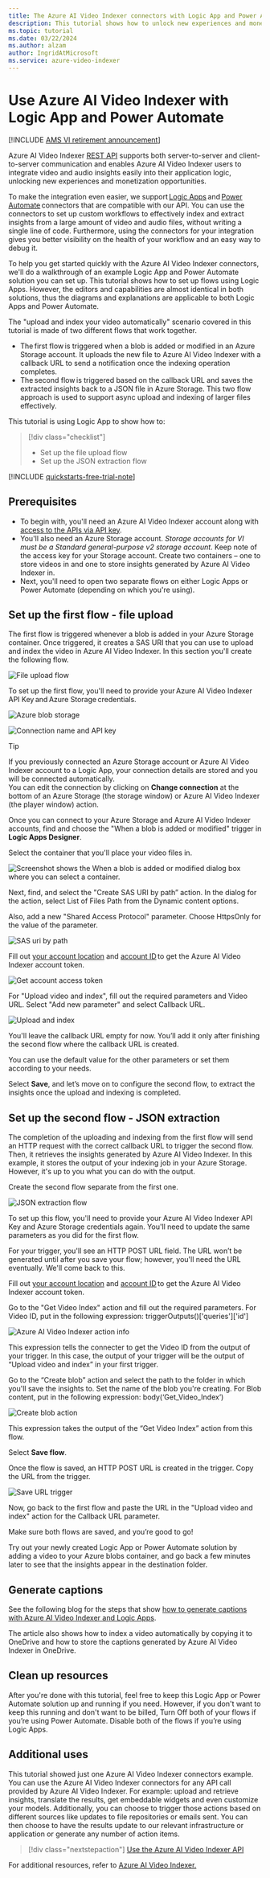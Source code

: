 ```yaml
---
title: The Azure AI Video Indexer connectors with Logic App and Power Automate.
description: This tutorial shows how to unlock new experiences and monetization opportunities Azure AI Video Indexer connectors with Logic App and Power Automate.
ms.topic: tutorial
ms.date: 03/22/2024
ms.author: alzam
author: IngridAtMicrosoft
ms.service: azure-video-indexer
---
```


# Use Azure AI Video Indexer with Logic App and Power Automate

[!INCLUDE [AMS VI retirement announcement](./includes/important-ams-retirement-avi-announcement.md)]

Azure AI Video Indexer [REST API](https://api-portal.videoindexer.ai/api-details#api=Operations&operation=Delete-Video) supports both server-to-server and client-to-server communication and enables Azure AI Video Indexer users to integrate video and audio insights easily into their application logic, unlocking new experiences and monetization opportunities.

To make the integration even easier, we support [Logic Apps](https://azure.microsoft.com/services/logic-apps/) and [Power Automate](https://make.powerautomate.com/connectors/shared_videoindexer-v2/video-indexer-v2/) connectors that are compatible with our API. You can use the connectors to set up custom workflows to effectively index and extract insights from a large amount of video and audio files, without writing a single line of code. Furthermore, using the connectors for your integration gives you better visibility on the health of your workflow and an easy way to debug it.  

To help you get started quickly with the Azure AI Video Indexer connectors, we'll do a walkthrough of an example Logic App and Power Automate solution you can set up. This tutorial shows how to set up flows using Logic Apps. However, the editors and capabilities are almost identical in both solutions, thus the diagrams and explanations are applicable to both Logic Apps and Power Automate.

The "upload and index your video automatically" scenario covered in this tutorial is made of two different flows that work together. 

* The first flow is triggered when a blob is added or modified in an Azure Storage account. It uploads the new file to Azure AI Video Indexer with a callback URL to send a notification once the indexing operation completes. 
* The second flow is triggered based on the callback URL and saves the extracted insights back to a JSON file in Azure Storage. This two flow approach is used to support async upload and indexing of larger files effectively. 

This tutorial is using Logic App to show how to:

> [!div class="checklist"]
> * Set up the file upload flow
> * Set up the JSON extraction flow

[!INCLUDE [quickstarts-free-trial-note](./includes/quickstarts-free-trial-note.md)]

## Prerequisites

* To begin with, you'll need an Azure AI Video Indexer account along with [access to the APIs via API key](video-indexer-use-apis.md). 
* You'll also need an Azure Storage account. *Storage accounts for VI must be a Standard general-purpose v2 storage account*. Keep note of the access key for your Storage account. Create two containers – one to store videos in and one to store insights generated by Azure AI Video Indexer in.  
* Next, you'll need to open two separate flows on either Logic Apps or Power Automate (depending on which you're using). 

## Set up the first flow - file upload   

The first flow is triggered whenever a blob is added in your Azure Storage container. Once triggered, it creates a SAS URI that you can use to upload and index the video in Azure AI Video Indexer. In this section you'll create the following flow. 

![File upload flow](./media/logic-apps-connector-tutorial/file-upload-flow.png)

To set up the first flow, you'll need to provide your Azure AI Video Indexer API Key and Azure Storage credentials. 

![Azure blob storage](./media/logic-apps-connector-tutorial/azure-blob-storage.png)

![Connection name and API key](./media/logic-apps-connector-tutorial/connection-name-api-key.png)

> [!TIP]
> If you previously connected an Azure Storage account or Azure AI Video Indexer account to a Logic App, your connection details are stored and you will be connected automatically. <br/>You can edit the connection by clicking on **Change connection** at the bottom of an Azure Storage (the storage window) or Azure AI Video Indexer (the player window) action.

Once you can connect to your Azure Storage and Azure AI Video Indexer accounts, find and choose the "When a blob is added or modified" trigger in **Logic Apps Designer**.

Select the container that you'll place your video files in. 

![Screenshot shows the When a blob is added or modified dialog box where you can select a container.](./media/logic-apps-connector-tutorial/container.png)

Next, find, and select the "Create SAS URI by path” action. In the dialog for the action, select List of Files Path from the Dynamic content options.  

Also, add a new "Shared Access Protocol" parameter. Choose HttpsOnly for the value of the parameter.

![SAS uri by path](./media/logic-apps-connector-tutorial/sas-uri-by-path.jpg)

Fill out [your account location](regions.md) and [account ID](./video-indexer-use-apis.md) to get the Azure AI Video Indexer account token.

![Get account access token](./media/logic-apps-connector-tutorial/account-access-token.png)

For "Upload video and index", fill out the required parameters and Video URL. Select "Add new parameter" and select Callback URL. 

![Upload and index](./media/logic-apps-connector-tutorial/upload-and-index.png)

You'll leave the callback URL empty for now. You’ll add it only after finishing the second flow where the callback URL is created. 

You can use the default value for the other parameters or set them according to your needs. 

Select **Save**, and let’s move on to configure the second flow, to extract the insights once the upload and indexing is completed. 

## Set up the second flow - JSON extraction  

The completion of the uploading and indexing from the first flow will send an HTTP request with the correct callback URL to trigger the second flow. Then, it retrieves the insights generated by Azure AI Video Indexer. In this example, it stores the output of your indexing job in your Azure Storage.  However, it's up to you what you can do with the output.  

Create the second flow separate from the first one. 

![JSON extraction flow](./media/logic-apps-connector-tutorial/json-extraction-flow.png)

To set up this flow, you'll need to provide your Azure AI Video Indexer API Key and Azure Storage credentials again. You'll need to update the same parameters as you did for the first flow. 

For your trigger, you'll see an HTTP POST URL field. The URL won’t be generated until after you save your flow; however, you'll need the URL eventually. We'll come back to this. 

Fill out [your account location](regions.md) and [account ID](./video-indexer-use-apis.md) to get the Azure AI Video Indexer account token.  

Go to the "Get Video Index" action and fill out the required parameters. For Video ID, put in the following expression: triggerOutputs()['queries']['id'] 

![Azure AI Video Indexer action info](./media/logic-apps-connector-tutorial/video-indexer-action-info.jpg)

This expression tells the connecter to get the Video ID from the output of your trigger. In this case, the output of your trigger will be the output of “Upload video and index” in your first trigger. 

Go to the “Create blob” action and select the path to the folder in which you'll save the insights to. Set the name of the blob you're creating. For Blob content, put in the following expression: body(‘Get_Video_Index’) 

![Create blob action](./media/logic-apps-connector-tutorial/create-blob-action.jpg)

This expression takes the output of the “Get Video Index” action from this flow. 

Select **Save flow**. 

Once the flow is saved, an HTTP POST URL is created in the trigger. Copy the URL from the trigger. 

![Save URL trigger](./media/logic-apps-connector-tutorial/save-url-trigger.png)

Now, go back to the first flow and paste the URL in the "Upload video and index" action for the Callback URL parameter. 

Make sure both flows are saved, and you’re good to go! 

Try out your newly created Logic App or Power Automate solution by adding a video to your Azure blobs container, and go back a few minutes later to see that the insights appear in the destination folder. 

## Generate captions

See the following blog for the steps that show [how to generate captions with Azure AI Video Indexer and Logic Apps](https://techcommunity.microsoft.com/t5/azure-media-services/generating-captions-with-video-indexer-and-logic-apps/ba-p/1672198). 

The article also shows how to index a video automatically by copying it to OneDrive and how to store the captions generated by Azure AI Video Indexer in OneDrive.
 
## Clean up resources

After you're done with this tutorial, feel free to keep this Logic App or Power Automate solution up and running if you need. However, if you don't want to keep this running and don't want to be billed, Turn Off both of your flows if you’re using Power Automate. Disable both of the flows if you’re using Logic Apps. 

## Additional uses

This tutorial showed just one Azure AI Video Indexer connectors example. You can use the Azure AI Video Indexer connectors for any API call provided by Azure AI Video Indexer. For example: upload and retrieve insights, translate the results, get embeddable widgets and even customize your models. Additionally, you can choose to trigger those actions based on different sources like updates to file repositories or emails sent. You can then choose to have the results update to our relevant infrastructure or application or generate any number of action items.  

> [!div class="nextstepaction"]
> [Use the Azure AI Video Indexer API](video-indexer-use-apis.md)

For additional resources, refer to [Azure AI Video Indexer.](/connectors/videoindexer-v2/)
